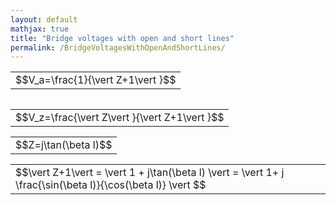 ```yaml
---
layout: default
mathjax: true
title: "Bridge voltages with open and short lines"
permalink: /BridgeVoltagesWithOpenAndShortLines/
---
```



<div class='equation'>
  <table style='border:none;'><tr><td style='border:none;'>$$V_a=\frac{1}{\vert Z+1\vert }$$</td></tr></table>
</div>
<div  style='float:left'>
  <table style='border:none;'><tr><td style='border:none;'>$$V_z=\frac{\vert Z\vert }{\vert Z+1\vert }$$</td></tr></table>
</div>

<div class='equation'>
  <table style='border:none;'><tr><td style='border:none;'>$$Z=j\tan(\beta l)$$</td></tr></table>
</div>

<div class='equation'>
  <table style='border:none;'><tr><td style='border:none;'>$$\vert Z+1\vert = \vert 1 + j\tan(\beta l) \vert = \vert 1+ j \frac{\sin(\beta l)}{\cos(\beta l)} \vert $$</td></tr></table>
</div>

<div  style='clear:both'></div>
